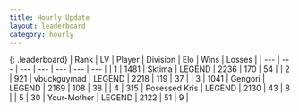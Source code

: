 ```yaml
---
title: Hourly Update
layout: leaderboard
category: hourly
---
```


{: .leaderboard}
| Rank | LV | Player | Division | Elo | Wins | Losses |
| --- | --- | --- | --- | --- | --- | --- |
| <span data-change="0">1</span> | 1481 | <span title="ID: 353063">Sktima</span> | LEGEND | <span data-change="0">2236</span> | <span data-change="0">170</span> | <span data-change="0">54</span> |
| <span data-change="0">2</span> | 921 | <span title="ID: 418052">vbuckguymad</span> | LEGEND | <span data-change="0">2218</span> | <span data-change="0">119</span> | <span data-change="0">37</span> |
| <span data-change="0">3</span> | 1041 | <span title="ID: 294236">Gengori</span> | LEGEND | <span data-change="0">2169</span> | <span data-change="0">108</span> | <span data-change="0">38</span> |
| <span data-change="1">4</span> | 315 | <span title="ID: 402846">Posessed Kris</span> | LEGEND | <span data-change="0">2130</span> | <span data-change="0">43</span> | <span data-change="0">8</span> |
| <span data-change="1">5</span> | 30 | <span title="ID: 651975">Your-Mother</span> | LEGEND | <span data-change="10">2122</span> | <span data-change="1">51</span> | <span data-change="0">9</span> |